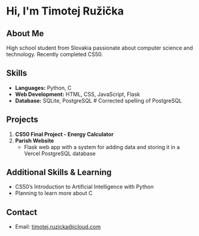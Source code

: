 # Hi, I'm Timotej Ružička

## About Me
High school student from Slovakia passionate about computer science and technology. Recently completed CS50.

## Skills
- **Languages:** Python, C
- **Web Development:** HTML, CSS, JavaScript, Flask
- **Database:** SQLite, PostgreSQL  # Corrected spelling of PostgreSQL

## Projects
1. **CS50 Final Project - Energy Calculator**
2. **Parish Website**
    - Flask web app with a system for adding data and storing it in a Vercel PostgreSQL database

## Additional Skills & Learning
- CS50’s Introduction to Artificial Intelligence with Python
- Planning to learn more about C

## Contact
- Email: timotej.ruzicka@icloud.com
